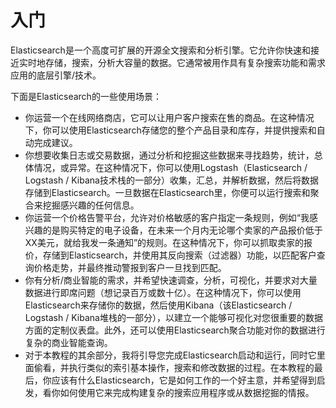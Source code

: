 # 入门

Elasticsearch是一个高度可扩展的开源全文搜索和分析引擎。它允许你快速和接近实时地存储，搜索，分析大容量的数据。它通常被用作具有复杂搜索功能和需求应用的底层引擎/技术。

下面是Elasticsearch的一些使用场景：

* 你运营一个在线网络商店，它可以让用户客户搜索在售的商品。在这种情况下，你可以使用Elasticsearch存储您的整个产品目录和库存，并提供搜索和自动完成建议。
* 你想要收集日志或交易数据，通过分析和挖掘这些数据来寻找趋势，统计，总体情况，或异常。在这种情况下，你可以使用Logstash（Elasticsearch / Logstash / Kibana技术栈的一部分）收集，汇总，并解析数据，然后将数据存储到Elasticsearch。一旦数据在Elasticsearch里，你便可以运行搜索和聚合来挖掘感兴趣的任何信息。
* 你运营一个价格告警平台，允许对价格敏感的客户指定一条规则，例如“我感兴趣的是购买特定的电子设备，在未来一个月内无论哪个卖家的产品报价低于XX美元，就给我发一条通知”的规则。在这种情况下，你可以抓取卖家的报价，存储到Elasticsearch，并使用其反向搜索（过滤器）功能，以匹配客户查询价格走势，并最终推动警报到客户一旦找到匹配。
* 你有分析/商业智能的需求，并希望快速调查，分析，可视化，并要求对大量数据进行即席问题（想记录百万或数十亿）。在这种情况下，你可以使用Elasticsearch来存储你的数据，然后使用Kibana（该Elasticsearch / Logstash / Kibana堆栈的一部分），以建立一个能够可视化对您很重要的数据方面的定制仪表盘。此外，还可以使用Elasticsearch聚合功能对你的数据进行复杂的商业智能查询。
* 对于本教程的其余部分，我将引导您完成Elasticsearch启动和运行，同时它里面偷看，并执行类似的索引基本操作，搜索和修改数据的过程。在本教程的最后，你应该有什么Elasticsearch，它是如何工作的一个好主意，并希望得到启发，看你如何使用它来完成构建复杂的搜索应用程序或从数据挖掘的情报。




